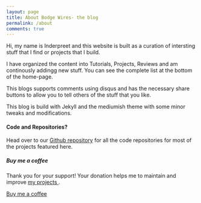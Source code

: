 ```yaml
---
layout: page
title: About Bodge Wires- the blog
permalink: /about
comments: true
---
```


<div class="row justify-content-between">
<div class="col-md-8 pr-5">

<p>Hi, my name is Inderpreet and this website is built as a curation of intersting stuff that I find or projects that I build.</p>

<p>I have organized the content into Tutorials, Projects, Reviews and am continously addingg new stuff. You can see the complete list at the bottom of the home-page.</p>

<p>This blogs supports comments using disqus and has the necessary share buttons to allow you to tell others of the stuff that you like.</p>

<p>This blog is build with Jekyll and the mediumish theme with some minor tweaks and modifications.</p>

<!-- <p class="mb-5"><img class="shadow-lg" src="{{site.baseurl}}/assets/images/mediumish-jekyll-template.png" alt="jekyll template mediumish" /></p> -->
<!-- <h4>Documentation</h4> -->

<!-- <p>Please, read the docs <a href="https://bootstrapstarter.com/bootstrap-templates/template-mediumish-bootstrap-jekyll/">here</a>.</p> -->

<h4>Code and Repositories?</h4>

<p>Head over to our <a href="https://github.com/inderpreet/">Github repository</a> for all the code repositories for most of the projects featured here.</p>

</div>

<div class="col-md-4">

<div class="sticky-top sticky-top-80">
<h5>Buy me a coffee</h5>

<p>Thank you for your support! Your donation helps me to maintain and improve <a target="_blank" href="https://github.com/inderpreet">my projects <i class="fab fa-github"></i></a>.</p>

<a target="_blank" href="https://paypal.me/EmbeddedCode" class="btn btn-danger">Buy me a coffee</a>

</div>
</div>
</div>
